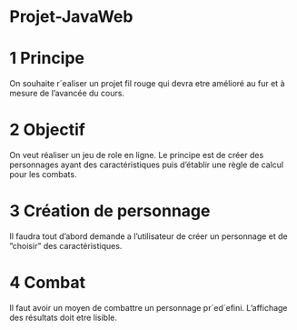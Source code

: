 # Projet-JavaWeb
# 1 Principe

On souhaite r´ealiser un projet fil rouge qui devra etre amélioré au fur et à mesure
de l’avancée du cours.

# 2 Objectif

On veut réaliser un jeu de role en ligne. Le principe est de créer des personnages
ayant des caractéristiques puis d’établir une règle de calcul pour les combats.

# 3 Création de personnage
Il faudra tout d’abord demande a l’utilisateur de créer un personnage et de ”choisir”
des caractéristiques.

# 4 Combat
Il faut avoir un moyen de combattre un personnage pr´ed´efini. L’affichage des
résultats doit etre lisible.
